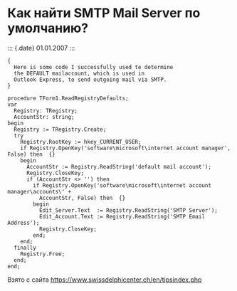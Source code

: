Как найти SMTP Mail Server по умолчанию?
========================================

::: {.date}
01.01.2007
:::

    { 
      Here is some code I successfully used te determine 
      the DEFAULT mailaccount, which is used in 
      Outlook Express, to send outgoing mail via SMTP. 
    } 
     
    procedure TForm1.ReadRegistryDefaults; 
    var 
      Registry: TRegistry; 
      AccountStr: string; 
    begin 
      Registry := TRegistry.Create; 
      try 
        Registry.RootKey := hkey_CURRENT_USER; 
        if Registry.OpenKey('software\microsoft\internet account manager', False) then  {} 
        begin 
          AccountStr := Registry.ReadString('default mail account'); 
          Registry.CloseKey; 
          if (AccountStr <> '') then 
            if Registry.OpenKey('software\microsoft\internet account manager\accounts\' + 
              AccountStr, False) then  {} 
            begin 
              Edit_Server.Text  := Registry.ReadString('SMTP Server'); 
              Edit_Account.Text := Registry.ReadString('SMTP Email Address'); 
              Registry.CloseKey; 
            end; 
        end; 
      finally 
        Registry.Free; 
      end; 
    end; 

Взято с сайта <https://www.swissdelphicenter.ch/en/tipsindex.php>
